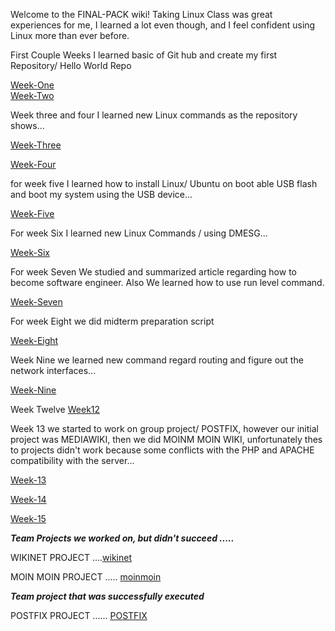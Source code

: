 Welcome to the FINAL-PACK wiki!
Taking Linux Class was great experiences for me, I learned a lot even though,
and I feel confident using Linux more than ever before.

First Couple Weeks I learned basic of Git hub and create my first Repository/ Hello World Repo

[Week-One](https://github.com/yasir-othman/hello-world)  
[Week-Two](https://github.com/yasir-othman/week-two)

Week three and four I learned new Linux commands as the repository shows...

[Week-Three](https://github.com/yasir-othman/weekthree)

[Week-Four](https://github.com/yasir-othman/week-four)

for week five I learned how to install Linux/ Ubuntu on boot able USB flash and boot my system 
using the USB device...

[Week-Five](https://github.com/yasir-othman/week-five)

For week Six I learned new Linux Commands / using DMESG...

[Week-Six](https://github.com/yasir-othman/week6)

For week Seven We studied and summarized article regarding how to become software engineer. Also We learned 
how to use run level command.

[Week-Seven](https://github.com/yasir-othman/week7) 

For week Eight we did midterm preparation script 

[Week-Eight](https://github.com/yasir-othman/week-8) 

Week Nine we learned new command regard routing and figure out the network interfaces...

[Week-Nine](https://github.com/yasir-othman/chapter-9/blob/master/chapter9.sh)

Week Twelve   [Week12](https://github.com/yasir-othman/week12)


Week 13 we started to work on group project/ POSTFIX, however our initial project was MEDIAWIKI, then we did MOINM MOIN WIKI, unfortunately thes to projects didn't work because some conflicts with the PHP and APACHE compatibility with the server...

[Week-13](https://github.com/yasir-othman/week-13)

[Week-14](https://github.com/yasir-othman/WEEK-14)

[Week-15](https://github.com/yasir-othman/week15)

**_Team Projects we worked on, but didn't succeed ....._**


WIKINET PROJECT ....[wikinet](https://github.com/yasir-othman/mediaeiki-project)

MOIN MOIN PROJECT ..... [moinmoin](https://github.com/yasir-othman/Wikinets_Moinmoin)

**_Team project that was successfully executed_**

POSTFIX PROJECT ...... [POSTFIX](https://github.com/yasir-othman/Postfixers)
